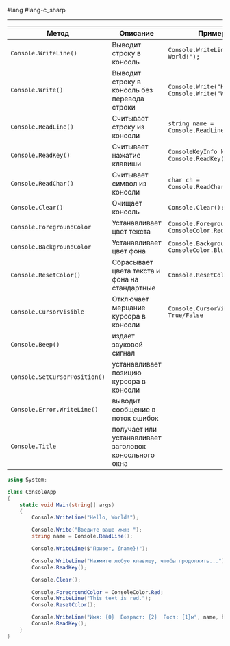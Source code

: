 #lang #lang-c_sharp

---

|**Метод**|**Описание**|**Пример**|
|---|---|---|
|`Console.WriteLine()`|Выводит строку в консоль|`Console.WriteLine("Hello, World!");`|
|`Console.Write()`|Выводит строку в консоль без перевода строки|`Console.Write("Hello, "); Console.Write("World!");`|
|`Console.ReadLine()`|Считывает строку из консоли|`string name = Console.ReadLine();`|
|`Console.ReadKey()`|Считывает нажатие клавиши|`ConsoleKeyInfo keyInfo = Console.ReadKey();`|
|`Console.ReadChar()`|Считывает символ из консоли|`char ch = Console.ReadChar();`|
|`Console.Clear()`|Очищает консоль|`Console.Clear();`|
|`Console.ForegroundColor`|Устанавливает цвет текста|`Console.ForegroundColor = ConsoleColor.Red;`|
|`Console.BackgroundColor`|Устанавливает цвет фона|`Console.BackgroundColor = ConsoleColor.Blue;`|
|`Console.ResetColor()`|Сбрасывает цвета текста и фона на стандартные|`Console.ResetColor();`|
|`Console.CursorVisible`|Отключает мерцание курсора в консоли|`Console.CursorVisible = True/False`|
|`Console.Beep()`| издает звуковой сигнал||
|`Console.SetCursorPosition()`| устанавливает позицию курсора в консоли||
|`Console.Error.WriteLine()`| выводит сообщение в поток ошибок||
|`Console.Title`| получает или устанавливает заголовок консольного окна||

```csharp
using System;

class ConsoleApp
{
    static void Main(string[] args)
    {
        Console.WriteLine("Hello, World!");

        Console.Write("Введите ваше имя: ");
        string name = Console.ReadLine();

        Console.WriteLine($"Привет, {name}!");

        Console.WriteLine("Нажмите любую клавишу, чтобы продолжить...");
        Console.ReadKey();

        Console.Clear();

        Console.ForegroundColor = ConsoleColor.Red;
        Console.WriteLine("This text is red.");
        Console.ResetColor();

        Console.WriteLine("Имя: {0}  Возраст: {2}  Рост: {1}м", name, height, age);`
        Console.ReadKey();
    }
}
```

